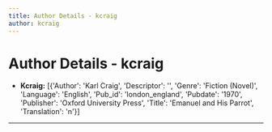 ```yaml
---
title: Author Details - kcraig
author: kcraig
---
```


# Author Details - kcraig

<ul>
    <li><strong>Kcraig:</strong> [{'Author': 'Karl Craig', 'Descriptor': '', 'Genre': 'Fiction (Novel)', 'Language': 'English', 'Pub_id': 'london_england', 'Pubdate': '1970', 'Publisher': 'Oxford University Press', 'Title': 'Emanuel and His Parrot', 'Translation': 'n'}]</li>
</ul>
<hr>